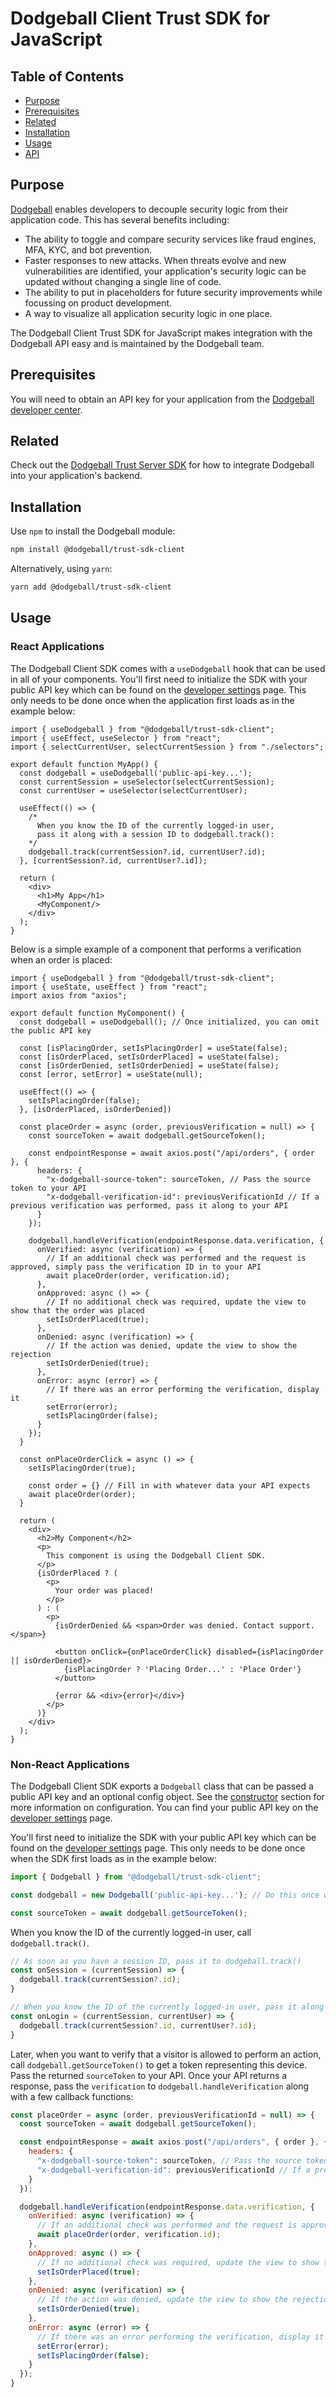 # Dodgeball Client Trust SDK for JavaScript

## Table of Contents
- [Purpose](#purpose)
- [Prerequisites](#prerequisites)
- [Related](#related)
- [Installation](#installation)
- [Usage](#usage)
- [API](#api)

## Purpose
[Dodgeball](https://dodgeballhq.com) enables developers to decouple security logic from their application code. This has several benefits including:
- The ability to toggle and compare security services like fraud engines, MFA, KYC, and bot prevention.
- Faster responses to new attacks. When threats evolve and new vulnerabilities are identified, your application's security logic can be updated without changing a single line of code.
- The ability to put in placeholders for future security improvements while focussing on product development.
- A way to visualize all application security logic in one place.

The Dodgeball Client Trust SDK for JavaScript makes integration with the Dodgeball API easy and is maintained by the Dodgeball team.

## Prerequisites
You will need to obtain an API key for your application from the [Dodgeball developer center](https://app.dodgeballhq.com/developer).

## Related
Check out the [Dodgeball Trust Server SDK](https://npmjs.com/package/@dodgeball/trust-sdk-server) for how to integrate Dodgeball into your application's backend.

## Installation
Use `npm` to install the Dodgeball module:
```sh
npm install @dodgeball/trust-sdk-client
```

Alternatively, using `yarn`:
```sh
yarn add @dodgeball/trust-sdk-client
```

## Usage

### React Applications

The Dodgeball Client SDK comes with a `useDodgeball` hook that can be used in all of your components.
You'll first need to initialize the SDK with your public API key which can be found on the [developer settings](https://app.dodgeballhq.com/developer) page. This only needs to be done once when the application first loads as in the example below:

```tsx
import { useDodgeball } from "@dodgeball/trust-sdk-client";
import { useEffect, useSelector } from "react";
import { selectCurrentUser, selectCurrentSession } from "./selectors";

export default function MyApp() {
  const dodgeball = useDodgeball('public-api-key...');
  const currentSession = useSelector(selectCurrentSession);
  const currentUser = useSelector(selectCurrentUser);

  useEffect(() => {
    /* 
      When you know the ID of the currently logged-in user, 
      pass it along with a session ID to dodgeball.track():
    */
    dodgeball.track(currentSession?.id, currentUser?.id);
  }, [currentSession?.id, currentUser?.id]);

  return (
    <div>
      <h1>My App</h1>
      <MyComponent/>
    </div>
  );
}
```

Below is a simple example of a component that performs a verification when an order is placed:

```tsx
import { useDodgeball } from "@dodgeball/trust-sdk-client";
import { useState, useEffect } from "react";
import axios from "axios";

export default function MyComponent() {
  const dodgeball = useDodgeball(); // Once initialized, you can omit the public API key

  const [isPlacingOrder, setIsPlacingOrder] = useState(false);
  const [isOrderPlaced, setIsOrderPlaced] = useState(false);
  const [isOrderDenied, setIsOrderDenied] = useState(false);
  const [error, setError] = useState(null);

  useEffect(() => {
    setIsPlacingOrder(false);
  }, [isOrderPlaced, isOrderDenied])

  const placeOrder = async (order, previousVerification = null) => {
    const sourceToken = await dodgeball.getSourceToken();

    const endpointResponse = await axios.post("/api/orders", { order }, {
      headers: {
        "x-dodgeball-source-token": sourceToken, // Pass the source token to your API
        "x-dodgeball-verification-id": previousVerificationId // If a previous verification was performed, pass it along to your API
      }
    });

    dodgeball.handleVerification(endpointResponse.data.verification, {
      onVerified: async (verification) => {
        // If an additional check was performed and the request is approved, simply pass the verification ID in to your API
        await placeOrder(order, verification.id);
      },
      onApproved: async () => {
        // If no additional check was required, update the view to show that the order was placed
        setIsOrderPlaced(true);
      },
      onDenied: async (verification) => {
        // If the action was denied, update the view to show the rejection
        setIsOrderDenied(true);
      },
      onError: async (error) => {
        // If there was an error performing the verification, display it
        setError(error);
        setIsPlacingOrder(false);
      }
    });
  }

  const onPlaceOrderClick = async () => {
    setIsPlacingOrder(true);

    const order = {} // Fill in with whatever data your API expects
    await placeOrder(order);
  }

  return (
    <div>
      <h2>My Component</h2>
      <p>
        This component is using the Dodgeball Client SDK.
      </p>
      {isOrderPlaced ? (
        <p>
          Your order was placed!
        </p>
      ) : (
        <p>
          {isOrderDenied && <span>Order was denied. Contact support.</span>}

          <button onClick={onPlaceOrderClick} disabled={isPlacingOrder || isOrderDenied}>
            {isPlacingOrder ? 'Placing Order...' : 'Place Order'}
          </button>

          {error && <div>{error}</div>}
        </p>
      )}
    </div>
  );
}
```

### Non-React Applications

The Dodgeball Client SDK exports a `Dodgeball` class that can be passed a public API key and an optional config object. See the [constructor](#constructor) section for more information on configuration. You can find your public API key on the [developer settings](https://app.dodgeballhq.com/developer) page. 

You'll first need to initialize the SDK with your public API key which can be found on the [developer settings](https://app.dodgeballhq.com/developer) page. This only needs to be done once when the SDK first loads as in the example below:

```js
import { Dodgeball } from "@dodgeball/trust-sdk-client";

const dodgeball = new Dodgeball('public-api-key...'); // Do this once when your application first loads

const sourceToken = await dodgeball.getSourceToken();
```

When you know the ID of the currently logged-in user, call `dodgeball.track()`.

```js
// As soon as you have a session ID, pass it to dodgeball.track()
const onSession = (currentSession) => {
  dodgeball.track(currentSession?.id);
}

// When you know the ID of the currently logged-in user, pass it along with a session ID to dodgeball.track()
const onLogin = (currentSession, currentUser) => {
  dodgeball.track(currentSession?.id, currentUser?.id);
}
```

Later, when you want to verify that a visitor is allowed to perform an action, call `dodgeball.getSourceToken()` to get a token representing this device. Pass the returned `sourceToken` to your API. Once your API returns a response, pass the `verification` to `dodgeball.handleVerification` along with a few callback functions:

```js
const placeOrder = async (order, previousVerificationId = null) => {
  const sourceToken = await dodgeball.getSourceToken();

  const endpointResponse = await axios.post("/api/orders", { order }, {
    headers: {
      "x-dodgeball-source-token": sourceToken, // Pass the source token to your API
      "x-dodgeball-verification-id": previousVerificationId // If a previous verification was performed, pass it along to your API
    }
  });

  dodgeball.handleVerification(endpointResponse.data.verification, {
    onVerified: async (verification) => {
      // If an additional check was performed and the request is approved, simply pass the verification ID in to your API
      await placeOrder(order, verification.id);
    },
    onApproved: async () => {
      // If no additional check was required, update the view to show that the order was placed
      setIsOrderPlaced(true);
    },
    onDenied: async (verification) => {
      // If the action was denied, update the view to show the rejection
      setIsOrderDenied(true);
    },
    onError: async (error) => {
      // If there was an error performing the verification, display it
      setError(error);
      setIsPlacingOrder(false);
    }
  });
}
```
